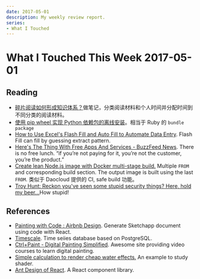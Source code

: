 ```yaml
---
date: 2017-05-01
description: My weekly review report.
series:
- What I Touched
---
```


# What I Touched This Week 2017-05-01


## Reading

- [碎片阅读如何形成知识体系？][1]做笔记，分类阅读材料和个人时间并分配时间到不同分类的阅读材料。
- [使用 pip wheel 实现 Python 依赖包的离线安装][2]。相当于 Ruby 的 `bundle package`
- [How to Use Excel's Flash Fill and Auto Fill to Automate Data Entry][3]. Flash Fill can fill by guessing extract pattern.
- [Here's The Thing With Free Apps And Services - BuzzFeed News][4]. There is no free lunch. “if you’re not paying for it, you’re not the customer, you’re the product.”
- [Create lean Node.js image with Docker multi-stage build.][5] Multiple `FROM` and corresponding build section. The output image is built using the last `FROM`. 类似于 Daocloud 提供的 CI, safe build 功能。
- [Troy Hunt: Reckon you've seen some stupid security things? Here, hold my beer...][6]How stupid!

## References

- [Painting with Code : Airbnb Design][7]. Generate Sketchapp document using code with React.
- [Timescale][8]. Time seiies database based on PostgreSQL.
- [Ctrl+Paint - Digital Painting Simplified][9]. Awesome site providing video courses to learn digital painting.
- [Simple calculation to render cheap water effects.][10] An example to study shader.
- [Ant Design of React][11]. A React component library.

[1]:	https://www.zhihu.com/question/22696632/answer/162234202 "编辑于 12:42"
[2]:	http://guoqiao.me/post/2015/1212-pip-install-offline-via-wheels
[3]:	http://www.makeuseof.com/tag/excel-flash-auto-fill/
[4]:	https://www.buzzfeed.com/nicolenguyen/your-problematic-free-faves?utm_content=buffer4e4eb&utm_medium=social&utm_source=twitter.com&utm_campaign=buffer&utm_term=.rczxVyXe5#.py75mwk7o
[5]:	https://codefresh.io/blog/node_docker_multistage/?utm_content=buffer65688&utm_medium=social&utm_source=twitter.com&utm_campaign=buffer
[6]:	https://www.troyhunt.com/reckon-youve-seen-some-stupid-security-things-here-hold-my-beer/?utm_content=bufferc8cb8&utm_medium=social&utm_source=twitter.com&utm_campaign=buffer
[7]:	http://airbnb.design/painting-with-code/?utm_content=buffer19af4&utm_medium=social&utm_source=twitter.com&utm_campaign=buffer
[8]:	http://www.timescale.com/?ref=stackshare
[9]:	https://www.ctrlpaint.com/
[10]:	https://github.com/KrisYu/Water
[11]:	https://ant.design/docs/react/introduce
